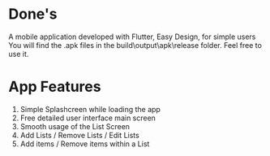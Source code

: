 # Done's

A mobile application developed with Flutter, Easy Design, for simple users
You will find the .apk files in the build\output\apk\release folder.
Feel free to use it.

# App Features

1. Simple Splashcreen while loading the app
2. Free detailed user interface main screen
3. Smooth usage of the List Screen
4. Add Lists / Remove Lists / Edit Lists
5. Add items / Remove items within a List
